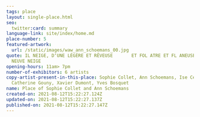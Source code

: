 ```yaml
---
tags: place
layout: single-place.html
seo:
  twitter:card: summary
language-link: site/index/home.md
place-number: 5
featured-artwork:
  url: /static/images/waw_ann_schoemans_00.jpg
quote: IL NEIGE, D‘UNE LÉGÈRE ET RÊVEUSE       ET FOL ATRE ET FL ANEUSE       ET
  NEUVE NEIGE
opening-hours: 11am> 7pm
number-of-exhibitors: 6 artists
copy-artist-present-in-this-place: Sophie Collet, Ann Schoemans, Ise Cellier,
  Catherine Gouny, Xavier Dumont, Yves Bosquet
name: Place of Sophie Collet and Ann Schoemans
created-on: 2021-08-12T15:22:27.124Z
updated-on: 2021-08-12T15:22:27.137Z
published-on: 2021-08-12T15:22:27.147Z
---
```

